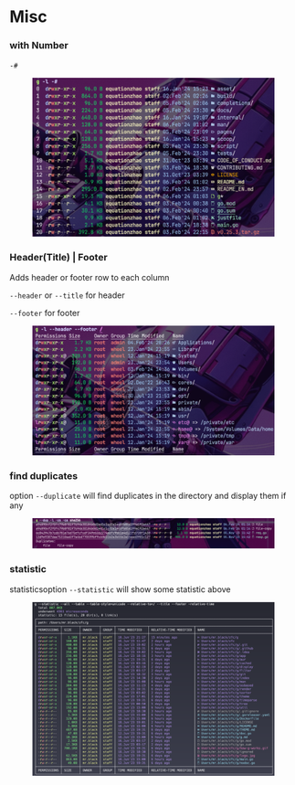 # Misc

### with Number

`-#`

<figure><img src="../../../.gitbook/assets/image.png" alt=""><figcaption></figcaption></figure>

### Header(Title) | Footer

Adds header or footer row to each column

`--header` or `--title` for header

`--footer` for footer

<figure><img src="../../../.gitbook/assets/image (2).png" alt=""><figcaption></figcaption></figure>

### find duplicates

option `--duplicate` will find duplicates in the directory and display them if any

<figure><img src="../../../.gitbook/assets/image (3).png" alt=""><figcaption></figcaption></figure>

### statistic

statisticsoption `--statistic` will show some statistic above

<figure><img src="../../../.gitbook/assets/截屏2023-06-18 21.42.20.png" alt=""><figcaption></figcaption></figure>
